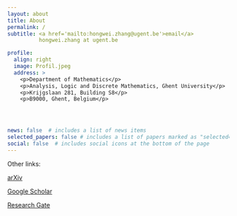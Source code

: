 ```yaml
---
layout: about
title: About
permalink: /
subtitle: <a href='mailto:hongwei.zhang@ugent.be'>email</a>
          hongwei.zhang at ugent.be

profile:
  align: right
  image: Profil.jpeg
  address: >
    <p>Department of Mathematics</p>
    <p>Analysis, Logic and Discrete Mathematics, Ghent University</p>
    <p>Krijgslaan 281, Building S8</p>
    <p>B9000, Ghent, Belgium</p>




news: false  # includes a list of news items
selected_papers: false # includes a list of papers marked as "selected={true}"
social: false  # includes social icons at the bottom of the page
---
```


Other links:

[arXiv](https://arxiv.org/a/zhang_h_11.html)

[Google Scholar](https://scholar.google.com/citations?user=5ZPwfYcAAAAJ&hl)

[Research Gate](https://www.researchgate.net/profile/Hong-Wei-Zhang-4)
